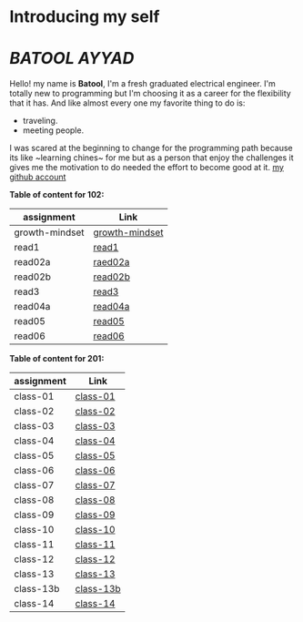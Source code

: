 # Introducing my self
# *BATOOL AYYAD*

Hello!
my name is **Batool**,
I'm a fresh graduated electrical engineer. I'm totally new to programming but I'm choosing it as a career for the flexibility that it has. 
And like almost every one my favorite thing to do is: 
- traveling.
-  meeting people.

I was scared at the beginning to change for the programming path because its like ~learning chines~ for me but as a person that enjoy the challenges it gives me the motivation to do needed the effort to become good at it.
[my github account](https://github.com/Batoolayyad)



**Table of content for 102:**

|        assignment        |         Link                             |
|--------------------------|------------------------------------------|   
|         growth-mindset   | [growth-mindset](102/growth-mindset.md)  |
|         read1            | [read1](102/read1.md)                    |
|         read02a          | [raed02a](102/read02a.md)                |
|         read02b          | [read02b](102/read02b.md)                |
|         read3            | [read3](102/read3.md)                    |
|         read04a          | [read04a](102/read04a.md)                |
|         read05           | [read05](102/read05.md)                  |
|         read06           | [read06](102/read06.md)                  |


**Table of content for 201:**

|        assignment        |         Link                             |
|--------------------------|------------------------------------------|   
| class-01                 | [class-01](201/class-01.md)              |
| class-02                 | [class-02](201/class-02.md)              |
| class-03                 | [class-03](201/class-03.md)              |
| class-04                 | [class-04](201/class-04.md)              |
| class-05                 | [class-05](201/class-05.md)              |
| class-06                 | [class-06](201/class-06.md)              |
| class-07                 | [class-07](201/class-07.md)              |
| class-08                 | [class-08](201/class-08.md)              |
| class-09                 | [class-09](201/class-09.md)              |
| class-10                 | [class-10](201/class-10.md)              |
| class-11                 | [class-11](201/class-11.md)              |
| class-12                 | [class-12](201/class-12.md)              |
| class-13                 | [class-13](201/class-13.md)              |
| class-13b                | [class-13b](201/class-13b.md)            |
| class-14                 | [class-14](201/class-14.md)              |
